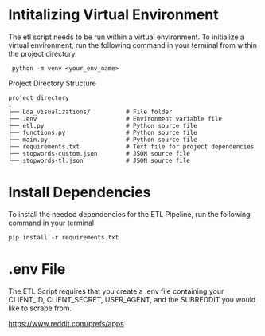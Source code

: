 # Intitalizing Virtual Environment
The etl script needs to be run within a virtual environment. 
To initialize a virtual environment, run the following command in your terminal
from within the project directory.

`` python -m venv <your_env_name>``

Project Directory Structure

```
project_directory
.
├── Lda_visualizations/          # File folder
├── .env                         # Environment variable file
├── etl.py                       # Python source file
├── functions.py                 # Python source file
├── main.py                      # Python source file
├── requirements.txt             # Text file for project dependencies
├── stopwords-custom.json        # JSON source file
└── stopwords-tl.json            # JSON source file
```

# Install Dependencies

To install the needed dependencies for the ETL Pipeline,
run the following command in your terminal

``pip install -r requirements.txt``

# .env File

The ETL Script requires that you create a .env file containing 
your CLIENT_ID, CLIENT_SECRET, USER_AGENT, and the SUBREDDIT you 
would like to scrape from. 

https://www.reddit.com/prefs/apps

